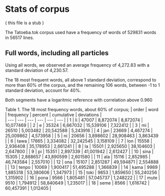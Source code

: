  # Stats of corpus

 ( this file is a stub )
 
 The Tatoeba.tok corpus used have a frequency of words of 529831 words in 56517 lines. 
 
 ## Full words, including all particles

Using all words, we observed an average frequency of 4,272.83 with a standard deviation of 4,230.57.

The 18 most frequent words, all above 1 standard deviation, correspond to more than 60% of the corpus, 
and the remaining 106 words, between -1 to 1 standard deviation, account for 40%. 

Both segments have a logaritmic reference with correlation above 0.960
 
 Table 1. The 18 most frequency words, about 60% of corpus; 
 | order | word | frequency | percent | cumulative | deviations |  
 | --- | --- | --- | --- | --- | --- |
 |  1 | li | 47007 | 8,872074 | 8,872074 | 10,077469 |
 |  2 | e | 35324 | 6,667032 | 15,539106 | 7,322412 |
 |  3 | mi | 26510 | 5,003482 | 20,542588 | 5,243916 |
 |  4 | jan | 23669 | 4,467274 | 25,009862 | 4,573958 |
 |  5 | ni | 20656 | 3,898602 | 28,908463 | 3,863439 |
 |  6 | tawa | 17665 | 3,334082 | 32,242545 | 3,158109 |
 |  7 | lon | 15558 | 2,936408 | 35,178953 | 2,661241 |
 |  8 | la | 15501 | 2,925650 | 38,104603 | 2,647800 |
 |  9 | pi | 15351 | 2,897339 | 41,001942 | 2,612427 |
 |  10 | sina | 15305 | 2,888657 | 43,890599 | 2,601580 |
 |  11 | ala | 15116 | 2,852985 | 46,743584 | 2,557010 |
 |  12 | ona | 15107 | 2,851287 | 49,594871 | 2,554888 |
 |  13 | tenpo | 10069 | 1,900417 | 51,495288 | 1,366839 |
 |  14 | kama | 9989 | 1,885318 | 53,380606 | 1,347973 |
 |  15 | toki | 9853 | 1,859650 | 55,240256 | 1,315902 |
 |  16 | pona | 9566 | 1,805481 | 57,045737 | 1,248222 |
 |  17 | mute | 9510 | 1,794912 | 58,840649 | 1,235017 |
 |  18 | seme | 8566 | 1,616742 | 60,457391 | 1,012405 |

 

 
